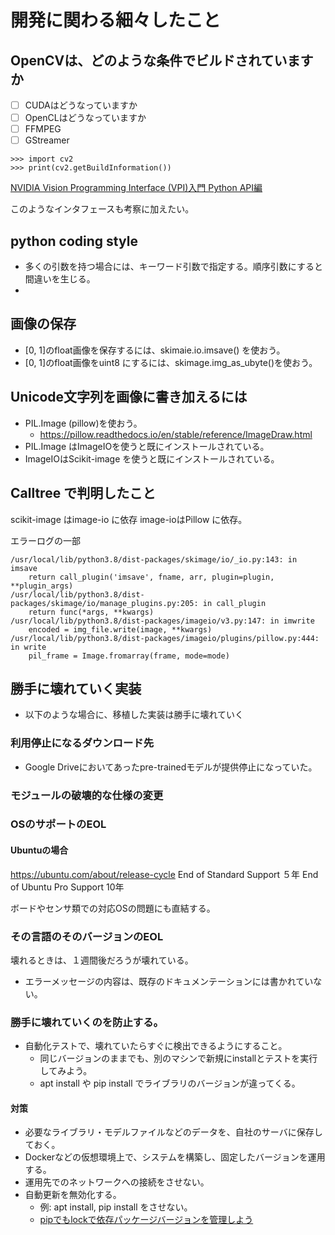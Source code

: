 # 開発に関わる細々したこと
## OpenCVは、どのような条件でビルドされていますか
- [ ] CUDAはどうなっていますか
- [ ] OpenCLはどうなっていますか
- [ ] FFMPEG
- [ ] GStreamer

```commandline
>>> import cv2
>>> print(cv2.getBuildInformation())
```

[NVIDIA Vision Programming Interface (VPI)入門 Python API編](https://qiita.com/dandelion1124/items/9b6a33b97f088f3fb205)

このようなインタフェースも考察に加えたい。

## python coding style
- 多くの引数を持つ場合には、キーワード引数で指定する。順序引数にすると間違いを生じる。
- 


## 画像の保存
- [0, 1]のfloat画像を保存するには、skimaie.io.imsave() を使おう。
- [0, 1]のfloat画像をuint8 にするには、skimage.img_as_ubyte()を使おう。

## Unicode文字列を画像に書き加えるには
- PIL.Image (pillow)を使おう。
  - https://pillow.readthedocs.io/en/stable/reference/ImageDraw.html
- PIL.Image はImageIOを使うと既にインストールされている。
- ImageIOはScikit-image を使うと既にインストールされている。

## Calltree で判明したこと
scikit-image はimage-io に依存
image-ioはPillow に依存。

エラーログの一部
```commandline
/usr/local/lib/python3.8/dist-packages/skimage/io/_io.py:143: in imsave
    return call_plugin('imsave', fname, arr, plugin=plugin, **plugin_args)
/usr/local/lib/python3.8/dist-packages/skimage/io/manage_plugins.py:205: in call_plugin
    return func(*args, **kwargs)
/usr/local/lib/python3.8/dist-packages/imageio/v3.py:147: in imwrite
    encoded = img_file.write(image, **kwargs)
/usr/local/lib/python3.8/dist-packages/imageio/plugins/pillow.py:444: in write
    pil_frame = Image.fromarray(frame, mode=mode)
```

## 勝手に壊れていく実装
- 以下のような場合に、移植した実装は勝手に壊れていく
### 利用停止になるダウンロード先
- Google Driveにおいてあったpre-trainedモデルが提供停止になっていた。
### モジュールの破壊的な仕様の変更

### OSのサポートのEOL
#### Ubuntuの場合
https://ubuntu.com/about/release-cycle
End of Standard Support ５年
End of Ubuntu Pro Support 10年

ボードやセンサ類での対応OSの問題にも直結する。

### その言語のそのバージョンのEOL

壊れるときは、１週間後だろうが壊れている。
- エラーメッセージの内容は、既存のドキュメンテーションには書かれていない。

### 勝手に壊れていくのを防止する。
- 自動化テストで、壊れていたらすぐに検出できるようにすること。
  - 同じバージョンのままでも、別のマシンで新規にinstallとテストを実行してみよう。
  - apt install や pip install でライブラリのバージョンが違ってくる。
#### 対策
- 必要なライブラリ・モデルファイルなどのデータを、自社のサーバに保存しておく。
- Dockerなどの仮想環境上で、システムを構築し、固定したバージョンを運用する。
- 運用先でのネットワークへの接続をさせない。
- 自動更新を無効化する。
  - 例: apt install, pip install をさせない。
  - [pipでもlockで依存パッケージバージョンを管理しよう](https://zenn.dev/yhay81/articles/yhay81-202102-piplock)
